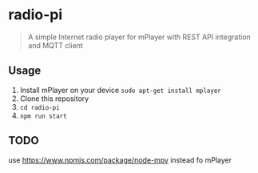 # radio-pi

> A simple Internet radio player for mPlayer with REST API integration and MQTT client

## Usage

1. Install mPlayer on your device `sudo apt-get install mplayer`
2. Clone this repository
3. `cd radio-pi`
4. `npm run start`


## TODO

use https://www.npmjs.com/package/node-mpv instead fo mPlayer
